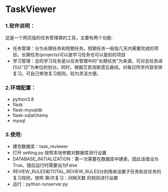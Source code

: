 # TaskViewer

### 1.软件说明：
这是一个网页版的任务管理类的工具，主要有两个功能:
- 任务管理：分为长期任务和短期任务。短期任务一般指几天内需要完成的项目，长期任务(projects)可以是学习任务也可以是别的项目
- 学习管理：总的学习任务是以任务管理中的"长期任务"为来源，可对总任务进行以"日"为单位的划分。同时，根据艾宾浩斯遗忘曲线，对每日所学内容安排复习。可自己修改复习规则，较为灵活方便。


### 2.环境配置：
- python3.8
- flask              
- flask-mysqldb
- flask-sqlalchemy
- mysql

### 3.使用:
- 建空数据库：task_reviewer
- 打开 setting.py 按照本地参数对数据库进行设置
- DATABASE_INITIALIZATION：第一次需要在数据库中建表，因此该值设为True。随后运行时需要设为False
- REVIEW_RULES和TOTAL_REVIEW_RULES分别用来设置子任务和总任务的复习规则，按照 第i次复习：间隔天数 的规则进行设置
- 运行：python runserver.py

  


